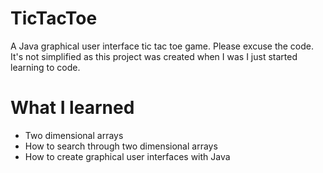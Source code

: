 # TicTacToe
A Java graphical user interface tic tac toe game. Please excuse the code. It's not simplified as this project was created when I was I just started learning to code.

# What I learned
* Two dimensional arrays
* How to search through two dimensional arrays
* How to create graphical user interfaces with Java
